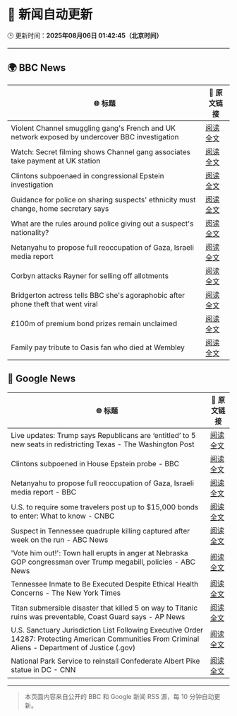 # 🧠 新闻自动更新

🕒 更新时间：**2025年08月06日 01:42:45（北京时间）**

---

## 🌍 BBC News

| 🌐 标题 | 🔗 原文链接 |
|--------|-------------|
| Violent Channel smuggling gang's French and UK network exposed by undercover BBC investigation | [阅读全文](https://www.bbc.com/news/articles/cly48nmmzdro?at_medium=RSS&at_campaign=rss) |
| Watch: Secret filming shows Channel gang associates take payment at UK station | [阅读全文](https://www.bbc.com/news/videos/cwy57p22nl3o?at_medium=RSS&at_campaign=rss) |
| Clintons subpoenaed in congressional Epstein investigation | [阅读全文](https://www.bbc.com/news/articles/c79l38vl3lwo?at_medium=RSS&at_campaign=rss) |
| Guidance for police on sharing suspects' ethnicity must change, home secretary says | [阅读全文](https://www.bbc.com/news/articles/c8rygx2xpy7o?at_medium=RSS&at_campaign=rss) |
| What are the rules around police giving out a suspect's nationality? | [阅读全文](https://www.bbc.com/news/articles/cm21evz732eo?at_medium=RSS&at_campaign=rss) |
| Netanyahu to propose full reoccupation of Gaza, Israeli media report | [阅读全文](https://www.bbc.com/news/articles/cpqv2qjg5vvo?at_medium=RSS&at_campaign=rss) |
| Corbyn attacks Rayner for selling off allotments | [阅读全文](https://www.bbc.com/news/articles/c3dpkvkkjjno?at_medium=RSS&at_campaign=rss) |
| Bridgerton actress tells BBC she's agoraphobic after phone theft that went viral | [阅读全文](https://www.bbc.com/news/articles/cg4xkp30y6ro?at_medium=RSS&at_campaign=rss) |
| £100m of premium bond prizes remain unclaimed | [阅读全文](https://www.bbc.com/news/articles/ce3791ep6gko?at_medium=RSS&at_campaign=rss) |
| Family pay tribute to Oasis fan who died at Wembley | [阅读全文](https://www.bbc.com/news/articles/ce87gykd4z8o?at_medium=RSS&at_campaign=rss) |

## 📰 Google News

| 🌐 标题 | 🔗 原文链接 |
|--------|-------------|
| Live updates: Trump says Republicans are ‘entitled’ to 5 new seats in redistricting Texas - The Washington Post | [阅读全文](https://news.google.com/rss/articles/CBMifkFVX3lxTE5QV2lwRzV3OGM3dkVhQmdXN09BZktjWjl4c0ZDWG5vQm42RmZLMnlYLTFpbkNlRmYtOXBjX0NqZlFsQmVhRWtOVEJES0Rqc3dySmtwN0lBaDBhNWFaRXVNbndaMWdPam9tdThFZF8wVTFxRDNFaXJKVkVkWXpyUQ?oc=5) |
| Clintons subpoened in House Epstein probe - BBC | [阅读全文](https://news.google.com/rss/articles/CBMiWkFVX3lxTE5zdFlvakFXY1JWd2sxbDZ1M2VESXVrRkppNXpiNUJVYmtvRkhVQzZWNjlHN0dITXdsdnZ6NW9ZYmpFMzFFRnpQcE5fX2VBQ19zM28yT3llY0MwQdIBX0FVX3lxTE93eTc3VzZ6Slp5N0IySlNrSDByMW9oLXpjaEI3Nm1IbEtVTkhPcEE4OXVBSjJRTGo1R1hRcU0td1BRSG95N0MyWl90UkdPYjQwd2ZuaDRXRm9hS0FjZXdN?oc=5) |
| Netanyahu to propose full reoccupation of Gaza, Israeli media report - BBC | [阅读全文](https://news.google.com/rss/articles/CBMiWkFVX3lxTFAxNW9sOC1hdzcta0NHNDhsVGU2UG45M3p2TEJSeTdVMm9va2Jub0l0SzQ2SzhSU3Q1OXhxT0RWaTBWaHhTUHNLb0o0OEpUV3NCaVlOci1SLU9Gd9IBX0FVX3lxTE42ZkloYjVmd1VPcTVHaVF4TlBCaVZienQ3d0VJNDBJTlhReFFDcjFJY0pXbWl3U01HcnZfYlFtNnhNTjFoTTk5THpWZTVmYVpfU0dHVjkya2tMNWNmTWs0?oc=5) |
| U.S. to require some travelers post up to $15,000 bonds to enter: What to know - CNBC | [阅读全文](https://news.google.com/rss/articles/CBMipwFBVV95cUxOSlJibHlXVmVZR0VjblBnelpHc3Q3dDFSSHNhRVhGNXdueVBWay1lanFlb3JNVlhIS3hSVDZyZ2dkZjdual84X0lKM2gwMnR2aHRobUtIM1FObDhqSlAyQkZqSVhzQzRKMWRETXYtcndrRURfbnRLU0J5WFpuWFIxSTdBWk1nWnBESElDR3Nrdm54MUV6b1dDWFd6clgxNDBfZzFTVEVYNNIBrAFBVV95cUxOQ1J2bkV6dGozclVHOFBJZ0k1ZUlPODBWdDFlRkVfZTFsVVA2XzNndllyVVJoTTVwdDBMcExpQWwwNl9Sbi0zMlktS294ODhoOXJ2WjRNWFhrQlhGQmJ1Ym9tM0Y4bnhVTFdoZEhfUGRZcVo3bGoybWFScXNOOVp6SDFQeWlBZkIxaG1EQTRGU0steEUzbVZFTTEtVS0za01JOGtYLWxjTEZHTVZP?oc=5) |
| Suspect in Tennessee quadruple killing captured after week on the run - ABC News | [阅读全文](https://news.google.com/rss/articles/CBMiqAFBVV95cUxQQkZwRXpwOGk3Tm9KWmxqRk94Mzl6aDJoczEzTEpta1hxd2dLUTUxdURWN3dnVFBfTWJqQkx6VXV6RjF5aVpRQjlPZkY1R2VvSS1ucWhjLXJ3Y01GcElSZWd1TlRDdGlwZTBaVEYwOUpvVzRnRm1tek9CMVNURF96U0NsZFdPVFc0cXhhLWZlSjF0cnVTN0VZaDIyZUIyRGFseXM4ZUxBbEzSAa4BQVVfeXFMTUF4Q2s4T3lqUERCRDdaTldDU3hKeGJ6LUMzNTNCRGs1dmE1NlI2V2Fkc2RGMkZQREdVYmVKakVyRWtBRFFMYVdzSFdoMVZnTnVuRGlOam5QdVg2YVNUeS1VckIzVzdyb1F1WnFBaFNoWkN1OC1naW9NdjNzcTBLSzlDMENJbXFCSW9aa1hxSkJ5SE84TWota05qRTJSNmVUei15WnU3ZTl4UHFHUEpB?oc=5) |
| 'Vote him out!': Town hall erupts in anger at Nebraska GOP congressman over Trump megabill, policies - ABC News | [阅读全文](https://news.google.com/rss/articles/CBMipgFBVV95cUxQMWphbHVocTZmWGdGYzI0ZUVvT1ZJMHJNZC1GZlFOdXhhNW9rX0FWckZqVTBielZWMnpTWHRJWFhTcEZWX2hnbExWYWhJNlJWWVFwZnVidlZKNnlwRVJ1akJ3aUc0OC1yUXRibFdBUWZ5ZS1tQWpjN1BVSWNCN1VQc25ELUpKTjA2M2RTaXBoc01VN1V6Z3AtbTNuLV9zekoxWkxlQU1n0gGrAUFVX3lxTFBaX2dpbGI0bFJjZjBHcjlLSXdXZnZERGF4anFGZlBXNzhlTkNrT2E2Yk9pYk8yeEpxUVRmY0dxcXFVbElESXROV1BsS29EcTJTWFo4Y1dUT1lubm1QY19TM1hYcjZEUWZwY2xhM3J0TjFNclcxUHV3Qm1lYXV6Wm5kbnAyaVZGNnFaZ3dpX2lHZ3JiOTFLR3dOSmRwVk9qcklPbXBJVkxTc1N3MA?oc=5) |
| Tennessee Inmate to Be Executed Despite Ethical Health Concerns - The New York Times | [阅读全文](https://news.google.com/rss/articles/CBMijgFBVV95cUxOZUpud2NpaV90N1MzM0c5NmY5RkUxOTBva2puUXVEZkZ5ZmpZWDNIUURsSDZRLTZ2OFBpb052b3dFU3A2aW1pay1hWFlnS1J1ZVBtM0pvUUVfRGc4Y0FDeWFCNXhQUU1KS2w3OHlOSUlWMWViNHBvN2FteUxLcE1QYkJwaHA5NU4zWHBLOWJR?oc=5) |
| Titan submersible disaster that killed 5 on way to Titanic ruins was preventable, Coast Guard says - AP News | [阅读全文](https://news.google.com/rss/articles/CBMiswFBVV95cUxONlA5Zl9RSkdpbklNUG1PM1RXSDF2MEhqQTZ3bktKV19PbV9EUTNBN1hoLXkwTThUcG1XYzA1UG11dmo5MXlpMk53WFRPeDRUcFJTa1V5RUJFOTR5TmpKV0RnZTVYQ3c5YTVZb1l6VlA0LWJqb2VCYURaOHZMeTdxLVZlZVJRd2JWRjhDOVRQWDRiN09XZ3VfV1hsN2ZWaHJySEZING9ocXg1M01wSEFleS03UQ?oc=5) |
| U.S. Sanctuary Jurisdiction List Following Executive Order 14287: Protecting American Communities From Criminal Aliens - Department of Justice (.gov) | [阅读全文](https://news.google.com/rss/articles/CBMivgFBVV95cUxNNDlZTWRFRXZsR2l4U1NpQWxYemk5SzhEWlZJb1B3OFRzeEtoQU5KU0hsbmNRNko4eVJUVjRYMlVuOW93ZzMwc1gwTDM5Z0N1a1BuSlMyaHJibVZHLTZHcjZOOHo0NXN1WWtWWUNkelE4RWtZU3drUV9uYVpJUDhfaTVhMFYzc2xPUkJZWEV4V1lOUDhOS1E5QTRYNWtFZEhaRnlvV3FQV1lLdkxTbTRVQ2tmRkdrSXJfM2gzSHhn?oc=5) |
| National Park Service to reinstall Confederate Albert Pike statue in DC - CNN | [阅读全文](https://news.google.com/rss/articles/CBMihwFBVV95cUxNR3NhQ2gzMWlIUjc2NDZyVzZTQ2dHc3FmY05ua2xnRU9DZGZHMkJfYk1qc0ZMSThWSGNSbnJfakFuTU5pdG1XWGFKMWJzSXc1aHBmWXpLaktlVncxMllPZDZUOG1VQTdFMVUtODllaEpPRU1zaWdubkYxR3VMUFpOaUVRLTZQWkHSAYwBQVVfeXFMTnNNU2hjZ1BVcDZITVQwOXV3cHRqQmdEU2dQVW5rMjBXc29GbHhaaDJCNkFWQmFJVTZ3Q3FaSWtoQkphNHdwRVFZOTFCYjZfQk5NYzkyNkt2WXpOLU1FTEpsTmphNHRKYWpTZlkxRk9ISll5MFhOOXh3R2xSSERGZFc3ZmpOOEx0Zlp1LXA?oc=5) |

---
> 本页面内容来自公开的 BBC 和 Google 新闻 RSS 源，每 10 分钟自动更新。